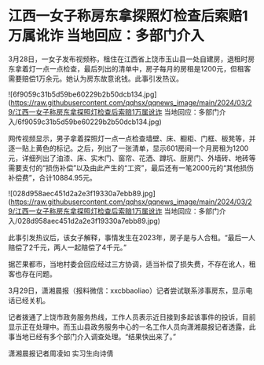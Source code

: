 # 江西一女子称房东拿探照灯检查后索赔1万属讹诈 当地回应：多部门介入

3月28日，一女子发布视频称，租住在江西省上饶市玉山县一处自建房，退租时房东拿着灯一点一点检查，最后列出的清单中，房子每月的房租是1200元，但租客需要赔偿1万余元。她认为房东故意讹钱。此事引发热议。

![6f9059c31b5d59be60229b2b50dcb134.jpg](https://raw.githubusercontent.com/qqhsx/qqnews_image/main/2024/03/29/江西一女子称房东拿探照灯检查后索赔1万属讹诈 当地回应：多部门介入/6f9059c31b5d59be60229b2b50dcb134.jpg)

网传视频显示，男子拿着探照灯一点一点检查墙壁、床、橱柜、门框、板凳等，并逐一贴上黄色的标记。之后，列出了一张清单，显示601房间一个月房租为1200元，详细列出了油漆、床、实木门、窗帘、花洒、蹲坑、厨房门、外墙砖、地砖等需要支付的“损伤补偿”以及由此产生的“工资”，最后还有一笔2000元的“其他损伤补偿费”，合计10884.95元。

![028d958aec451d2a2e3f19330a7ebb89.jpg](https://raw.githubusercontent.com/qqhsx/qqnews_image/main/2024/03/29/江西一女子称房东拿探照灯检查后索赔1万属讹诈 当地回应：多部门介入/028d958aec451d2a2e3f19330a7ebb89.jpg)

此事引发热议后，该女子解释，事情发生在2023年，房子是与人合租。“最后一人赔偿了2千元，两人一起赔偿了4千元。”

据芒果都市，当地村委会回应经过三方协调，适当补偿了损失费，不存在讹人，租客也存在问题。

3月29日，潇湘晨报（报料微信：xxcbbaoliao）记者尝试联系涉事房东，显示电话已经关机。

记者拨通了上饶市政务服务热线，工作人员表示近日接到多起该事件的投诉，目前显示正在处理中。而玉山县政务服务中心的一名工作人员向潇湘晨报记者透露，此事当地已经有多个部门介入调查处理。“结果快出来了。”

潇湘晨报记者周凌如 实习生向诗倩

